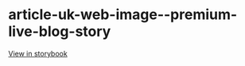 # article-uk-web-image--premium-live-blog-story

[View in storybook](https://raw.githack.com/Independent-Digital-News-and-Media-Ltd/indy-pwamp-sb/PR-1374-sb/index.html?path=/story/article-uk-web-image--premium-live-blog-story)